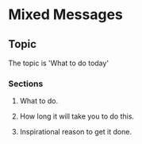 # Mixed Messages
## Topic

The topic is 'What to do today'


### Sections
1. What to do.

2. How long it will take you to do this.

3. Inspirational reason to get it done.
